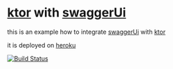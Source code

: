 # [ktor](https://github.com/Kotlin/ktor) with [swaggerUi](https://swagger.io/)

this is an example how to integrate [swaggerUi](https://swagger.io/) with [ktor](https://github.com/Kotlin/ktor)

it is deployed on [heroku](https://ktor-swagger.herokuapp.com/)

[![Build Status](https://travis-ci.com/nielsfalk/ktor-swagger.svg?branch=master)](https://travis-ci.com/nielsfalk/ktor-swagger)
